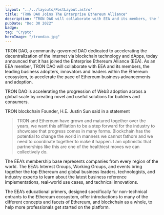 ```yaml
---
layout: "../../layouts/PostLayout.astro"
title: "TRON DAO Joins The Enterprise Ethereum Alliance"
description: "TRON DAO will collaborate with EEA and its members, the leading business adopters, innovators and leaders within the Ethereum ecosystem"
pubDate: "Dec 30 2022"
badge: 
tag: "Crypto"
heroImage: "/trondao.jpg"
---
```


TRON DAO, a community-governed DAO dedicated to accelerating the decentralization of the internet via blockchain technology and dApps, today announced that it has joined the Enterprise Ethereum Alliance (EEA). As an EEA member, TRON DAO will collaborate with EEA and its members, the leading business adopters, innovators and leaders within the Ethereum ecosystem, to accelerate the pace of Ethereum business advancements and adoption.

TRON DAO is accelerating the progression of Web3 adoption across a global scale by creating novel and useful solutions for builders and consumers.

TRON blockchain Founder, H.E. Justin Sun said in a statement

> TRON and Ethereum have grown and matured together over the years, we want this affiliation to be a step forward for the industry to showcase that progress comes in many forms. Blockchain has the potential to change the world in manners we cannot fathom and we need to coordinate together to make it happen. I am optimistic that partnerships like this are one of the healthiest moves we can collectively do.

The EEA’s membership base represents companies from every region of the world. The EEA’s Interest Groups, Working Groups, and events bring together the top Ethereum and global business leaders, technologists, and industry experts to learn about the latest business reference implementations, real-world use cases, and technical innovations. 

The EEA’s educational primers, designed specifically for non-technical entrants to the Ethereum ecosystem, offer introductions to many of the different concepts and facets of Ethereum, and blockchain as a whole, to help more professionals get started on the platform.
